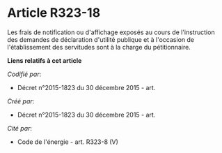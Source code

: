 # Article R323-18

Les frais de notification ou d'affichage exposés au cours de l'instruction des demandes de déclaration d'utilité publique et
à l'occasion de l'établissement des servitudes sont à la charge du pétitionnaire.

**Liens relatifs à cet article**

_Codifié par_:

  - Décret n°2015-1823 du 30 décembre 2015 - art.

_Créé par_:

  - Décret n°2015-1823 du 30 décembre 2015 - art.

_Cité par_:

  - Code de l'énergie - art. R323-8 (V)
